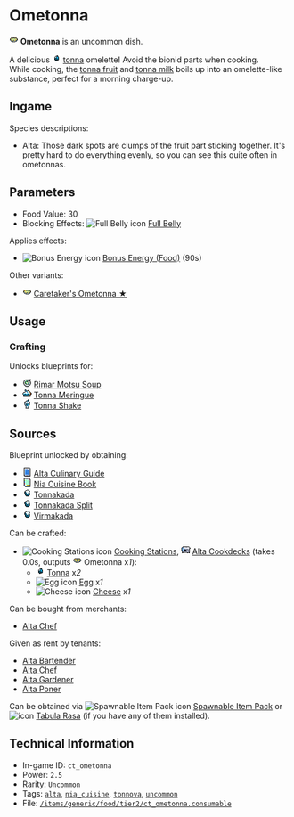 # Ometonna

<img src="https://raw.githubusercontent.com/Ceterai/Enternia/main/items/generic/food/tier2/ct_ometonna.png" alt="Ometonna icon" loading="lazy" width="auto" height="16px"/> **Ometonna** is an uncommon dish.

A delicious <img src="https://raw.githubusercontent.com/Ceterai/Enternia/main/items/throwables/ct_tonna.png" alt="Tonna icon" loading="lazy" width="auto" height="16px"/> [tonna](https://ceterai.github.io/MyEnternia/Wiki/Tonna) omelette! Avoid the bionid parts when cooking.  
While cooking, the [tonna fruit](https://ceterai.github.io/MyEnternia/Wiki/tonnafruit) and [tonna milk](https://ceterai.github.io/MyEnternia/Wiki/tonnamilk) boils up into an omelette-like substance, perfect for a morning charge-up.

## Ingame

Species descriptions:

- Alta: Those dark spots are clumps of the fruit part sticking together. It's pretty hard to do everything evenly, so you can see this quite often in ometonnas.

## Parameters

- Food Value: 30
- Blocking Effects: <img src="https://starbounder.org/mediawiki/images/6/60/Status_Well_Fed.png" alt="Full Belly icon" loading="lazy" width="16px" height="16px"/> [Full Belly](https://starbounder.org/Full_Belly)

Applies effects:

- <img src="https://starbounder.org/mediawiki/images/thumb/5/57/Status_Energy_Boost.png/48px-Status_Energy_Boost.png" alt="Bonus Energy icon" loading="lazy" width="16px" height="16px"/> [Bonus Energy (Food)](https://starbounder.org/Status_Effects#Stat_Boosts) (90s)

Other variants:

- <img src="https://raw.githubusercontent.com/Ceterai/Enternia/main/items/generic/food/tier2/ct_ometonna.png" alt="Caretaker's Ometonna ★ icon" loading="lazy" width="auto" height="16px"/> [Caretaker's Ometonna ★](https://ceterai.github.io/MyEnternia/Wiki/Caretaker'sOmetonna)

## Usage

### Crafting

Unlocks blueprints for:

- <img src="https://raw.githubusercontent.com/Ceterai/Enternia/main/items/generic/food/tier3/ct_rimar_motsu.png" alt="Rimar Motsu Soup icon" loading="lazy" width="auto" height="16px"/> [Rimar Motsu Soup](https://ceterai.github.io/MyEnternia/Wiki/RimarMotsuSoup)
- <img src="https://raw.githubusercontent.com/Ceterai/Enternia/main/items/generic/food/tier3/ct_tonna_meringue.png" alt="Tonna Meringue icon" loading="lazy" width="auto" height="16px"/> [Tonna Meringue](https://ceterai.github.io/MyEnternia/Wiki/TonnaMeringue)
- <img src="https://raw.githubusercontent.com/Ceterai/Enternia/main/items/generic/food/tier3/ct_tonna_shake.png" alt="Tonna Shake icon" loading="lazy" width="auto" height="16px"/> [Tonna Shake](https://ceterai.github.io/MyEnternia/Wiki/TonnaShake)

## Sources

Blueprint unlocked by obtaining:

- <img src="https://raw.githubusercontent.com/Ceterai/Enternia/main/codex/alta/ebook/security.png" alt="Alta Culinary Guide icon" loading="lazy" width="auto" height="16px"/> [Alta Culinary Guide](https://ceterai.github.io/MyEnternia/Wiki/AltaCulinaryGuide)
- <img src="https://raw.githubusercontent.com/Ceterai/Enternia/main/codex/alta/ebook/gyera.png" alt="Nia Cuisine Book icon" loading="lazy" width="auto" height="16px"/> [Nia Cuisine Book](https://ceterai.github.io/MyEnternia/Wiki/NiaCuisineBook)
- <img src="https://raw.githubusercontent.com/Ceterai/Enternia/main/items/generic/food/tier1/ct_tonnakada.png" alt="Tonnakada icon" loading="lazy" width="auto" height="16px"/> [Tonnakada](https://ceterai.github.io/MyEnternia/Wiki/Tonnakada)
- <img src="https://raw.githubusercontent.com/Ceterai/Enternia/main/items/generic/food/tier1/ct_tonnakada.png" alt="Tonnakada Split icon" loading="lazy" width="auto" height="16px"/> [Tonnakada Split](https://ceterai.github.io/MyEnternia/Wiki/TonnakadaSplit)
- <img src="https://raw.githubusercontent.com/Ceterai/Enternia/main/items/generic/food/tier1/ct_tonnakada.png" alt="Virmakada icon" loading="lazy" width="auto" height="16px"/> [Virmakada](https://ceterai.github.io/MyEnternia/Wiki/Virmakada)

Can be crafted:

- <img src="https://starbounder.org/mediawiki/images/b/b2/Chic_Cooking_Table.png" alt="Cooking Stations icon" width="12" height="8"/> [Cooking Stations](https://starbounder.org/Cooking#Meal_Prep_Stations), ![ ](https://raw.githubusercontent.com/Ceterai/Enternia/main/objects/alta/cooking/cookdecks/icon.png) [Alta Cookdecks](https://ceterai.github.io/MyEnternia/Wiki/AltaCookdecks) (takes 0.0s, outputs <img src="https://raw.githubusercontent.com/Ceterai/Enternia/main/items/generic/food/tier2/ct_ometonna.png" alt="Ometonna icon" loading="lazy" width="auto" height="16px"/> Ometonna x*1*):
  - <img src="https://raw.githubusercontent.com/Ceterai/Enternia/main/items/throwables/ct_tonna.png" alt="Tonna icon" loading="lazy" width="auto" height="16px"/> [Tonna](https://ceterai.github.io/MyEnternia/Wiki/Tonna) x*2*
  - <img src="https://starbounder.org/mediawiki/images/2/26/Egg.png" alt="Egg icon" loading="lazy" width="16px" height="16px"/> [Egg](https://starbounder.org/Egg) x*1*
  - <img src="https://starbounder.org/mediawiki/images/a/a5/Cheese.png" alt="Cheese icon" loading="lazy" width="12px" height="8px"/> [Cheese](https://starbounder.org/Cheese) x*1*

Can be bought from merchants:

- [Alta Chef](https://ceterai.github.io/MyEnternia/Wiki/AltaChef)

Given as rent by tenants:

- [Alta Bartender](https://ceterai.github.io/MyEnternia/Wiki/AltaBartender)
- [Alta Chef](https://ceterai.github.io/MyEnternia/Wiki/AltaChef)
- [Alta Gardener](https://ceterai.github.io/MyEnternia/Wiki/AltaGardener)
- [Alta Poner](https://ceterai.github.io/MyEnternia/Wiki/AltaPoner)

Can be obtained via <img src="https://raw.githubusercontent.com/Silverfeelin/Starbound-SpawnableItemPack/master/interface/sip/iconSmall.png" alt="Spawnable Item Pack icon" width="18" height="14"/> [Spawnable Item Pack](https://steamcommunity.com/sharedfiles/filedetails/?id=733665104) or <img src="https://steamuserimages-a.akamaihd.net/ugc/263843960696222713/3EC9A7C005541F7D577EBCB8C5736B4EFC9973D6/" alt="icon" width="8" height="12"/> [Tabula Rasa](https://community.playstarbound.com/resources/the-tabula-rasa.3222/) (if you have any of them installed).

## Technical Information

- In-game ID: `ct_ometonna`
- Power: `2.5`
- Rarity: `Uncommon`
- Tags: [`alta`](https://ceterai.github.io/MyEnternia/Wiki/Tags/Alta), [`nia_cuisine`](https://ceterai.github.io/MyEnternia/Wiki/Tags/NiaCuisine), [`tonnova`](https://ceterai.github.io/MyEnternia/Wiki/Tags/Tonnova), [`uncommon`](https://ceterai.github.io/MyEnternia/Wiki/Tags/Uncommon)
- File: [`/items/generic/food/tier2/ct_ometonna.consumable`](https://github.com/Ceterai/Enternia/blob/main/items/generic/food/tier2/ct_ometonna.consumable)
